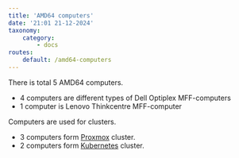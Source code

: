 ```yaml
---
title: 'AMD64 computers'
date: '21:01 21-12-2024'
taxonomy:
    category:
        - docs
routes:
    default: /amd64-computers
---
```


There is total 5 AMD64 computers.

* 4 computers are different types of Dell Optiplex MFF-computers
* 1 computer is Lenovo Thinkcentre MFF-computer

Computers are used for clusters.

* 3 computers form [Proxmox](/proxmox) cluster.
* 2 computers form [Kubernetes](/kubernetes) cluster.